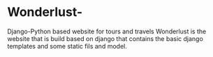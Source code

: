 # Wonderlust-
Django-Python based website for tours and travels 
Wonderlust is the website that is  build based on django that contains the basic django templates and some static fils and model.
